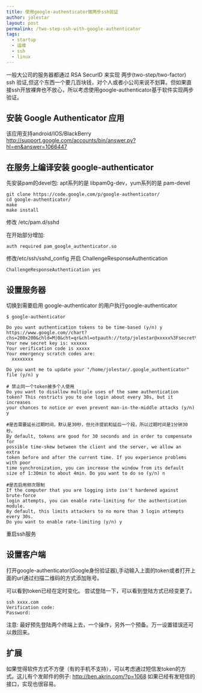 ```yaml
---
title: 使用google-authenticator做两步ssh验证
author: jolestar
layout: post
permalink: /two-step-ssh-with-google-authenticator
tags:
  - startup
  - 运维
  - ssh
  - linux
---
```


一般大公司的服务器都通过 RSA SecurID 来实现 两步(two-step/two-factor) ssh 验证,但这个东西一个要几百块钱，对个人或者小公司来说不划算。但如果直接ssh开放裸奔也不放心，所以考虑使用google-authenticator基于软件实现两步验证。

<!--more-->

## 安装 Google Authenticator 应用

该应用支持android/IOS/BlackBerry 
<http://support.google.com/accounts/bin/answer.py?hl=en&answer=1066447>


## 在服务上编译安装 google-authenticator

先安装pam的devel包: apt系列的是 libpam0g-dev，yum系列的是 pam-devel

	git clone https://code.google.com/p/google-authenticator/
	cd google-authenticator/
	make
	make install
	
修改 /etc/pam.d/sshd

在开始部分增加:

	auth required pam_google_authenticator.so

修改/etc/ssh/sshd_config 开启 ChallengeResponseAuthentication

	ChallengeResponseAuthentication yes
	
## 设置服务器 

切换到需要启用 google-authenticator 的用户执行google-authenticator

	$ google-authenticator 

	Do you want authentication tokens to be time-based (y/n) y
	https://www.google.com//chart?chs=200x200&chld=M|0&cht=qr&chl=otpauth://totp/jolestar@xxxxx%3Fsecret%xxxxxxxx
	Your new secret key is: xxxxxx
	Your verification code is xxxxx
	Your emergency scratch codes are:
	  xxxxxxxx

	Do you want me to update your "/home/jolestar/.google_authenticator" file (y/n) y

	# 禁止同一个token被多个人使用
	Do you want to disallow multiple uses of the same authentication
	token? This restricts you to one login about every 30s, but it increases
	your chances to notice or even prevent man-in-the-middle attacks (y/n) y

	#是否需要延长过期时间，默认是30秒，但允许提前和延后一个段，所以过期时间是1分钟30秒。
	By default, tokens are good for 30 seconds and in order to compensate for
	possible time-skew between the client and the server, we allow an extra
	token before and after the current time. If you experience problems with poor
	time synchronization, you can increase the window from its default
	size of 1:30min to about 4min. Do you want to do so (y/n) n

	#是否启用频次限制
	If the computer that you are logging into isn't hardened against brute-force
	login attempts, you can enable rate-limiting for the authentication module.
	By default, this limits attackers to no more than 3 login attempts every 30s.
	Do you want to enable rate-limiting (y/n) y

重启ssh服务

## 设置客户端

打开google-authenticator(Google身份验证器),手动输入上面的token或者打开上面的url通过扫描二维码的方式添加账号。

可以看到token已经在定时变化。
尝试登陆一下，可以看到登陆方式已经变更了。

	ssh xxxx.com 
	Verification code: 
	Password: 

注意: 最好预先登陆两个终端上去，一个操作，另外一个预备。万一设置错误还可以救回来。


## 扩展

如果觉得软件方式不方便（有的手机不支持），可以考虑通过短信发token的方式。这儿有个发邮件的例子: <http://ben.akrin.com/?p=1068> 如果已经有发短信的接口，实现也很容易。